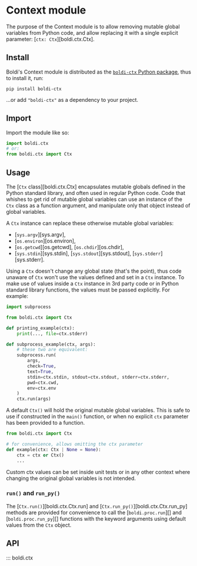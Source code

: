 # Context module

The purpose of the Context module is to allow removing mutable global variables from Python code,
and allow replacing it with a single explicit parameter: [`ctx: Ctx`][boldi.ctx.Ctx].

## Install

Boldi's Context module is distributed as the
[`boldi-ctx` Python package](https://pypi.org/project/boldi-ctx/),
thus to install it, run:

```shell
pip install boldi-ctx
```

...or add `"boldi-ctx"` as a dependency to your project.

## Import

Import the module like so:

```py
import boldi.ctx
# or:
from boldi.ctx import Ctx
```

## Usage

The [`Ctx` class][boldi.ctx.Ctx] encapsulates mutable globals defined in the Python standard library,
and often used in regular Python code.
Code that whishes to get rid of mutable global variables can use an instance of the `Ctx` class
as a function argument, and manipulate only that object instead of global variables.

A `Ctx` instance can replace these otherwise mutable global variables:

* [`sys.argv`][sys.argv],
* [`os.environ`][os.environ],
* [`os.getcwd`][os.getcwd], [`os.chdir`][os.chdir],
* [`sys.stdin`][sys.stdin], [`sys.stdout`][sys.stdout], [`sys.stderr`][sys.stderr].

Using a `Ctx` doesn't change any global state (that's the point),
thus code unaware of `Ctx` won't use the values defined and set in a `Ctx` instance.
To make use of values inside a `Ctx` instance in 3rd party code or in Python standard library functions,
the values must be passed explicitly.
For example:

```py
import subprocess

from boldi.ctx import Ctx

def printing_example(ctx):
    print(..., file=ctx.stderr)

def subprocess_example(ctx, args):
    # these two are equivalent:
    subprocess.run(
        args,
        check=True,
        text=True,
        stdin=ctx.stdin, stdout=ctx.stdout, stderr=ctx.stderr,
        pwd=ctx.cwd,
        env=ctx.env
    )
    ctx.run(args)
```

A default `Ctx()` will hold the original mutable global variables.
This is safe to use if constructed in the `main()` function,
or when no explicit `ctx` parameter has been provided to a function.

```py
from boldi.ctx import Ctx

# for convenience, allows omitting the ctx parameter
def example(ctx: Ctx | None = None):
    ctx = ctx or Ctx()
    ...
```

Custom ctx values can be set inside unit tests or in any other context
where changing the original global variables is not intended.

### `run()` and `run_py()`

The [`Ctx.run()`][boldi.ctx.Ctx.run] and [`Ctx.run_py()`][boldi.ctx.Ctx.run_py]
methods are provided for convenience to call the [`boldi.proc.run`][] and [`boldi.proc.run_py`][]
functions with the keyword arguments using default values from the `Ctx` object.

## API

::: boldi.ctx
